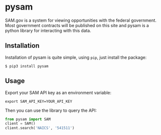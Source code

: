 # pysam

SAM.gov is a system for viewing opportunities with the federal government. Most government contracts will be published on this site and pysam is a python library for interacting with this data.

## Installation

Installation of pysam is quite simple, using `pip`, just install the package:

```
$ pip3 install pysam
```

## Usage

Export your SAM API key as an environment variable:

```
export SAM_API_KEY=YOUR_API_KEY
```

Then you can use the library to query the API:

```python
from pysam import SAM
client = SAM()
client.search('NAICS', '541511')
```
